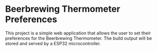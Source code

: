# Beerbrewing Thermometer Preferences

This project is a simple web application that allows the user to set their preferences for the Beerbrewing Thermometer. The build output will be stored and served by a ESP32 microcontroller.
